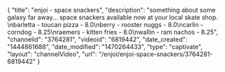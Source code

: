 {
    "title": "enjoi - space snackers",
    "description": "something about some galaxy far away... space snackers available now at your local skate shop. \nbarletta - toucan pizza - 8.0\nberry - rooster nuggs - 8.0\ncarlin - corndog - 8.25\nraemers - kitten fries - 8.0\nwallin  - ram nachos - 8.25",
    "channelid": "3764281",
    "videoid": "6819442",
    "date_created": "1444861688",
    "date_modified": "1470264433",
    "type": "captivate",
    "layout": "channelVideo",
    "url": "\/enjoi\/enjoi-space-snackers\/3764281-6819442"
}